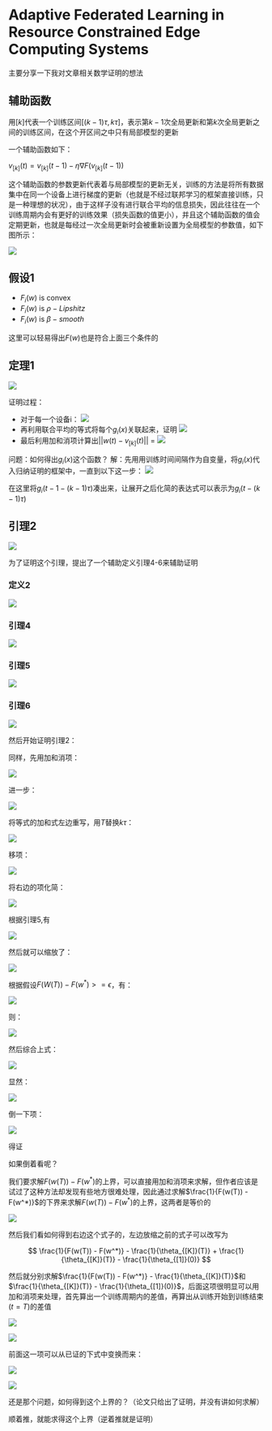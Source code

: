 # Adaptive Federated Learning in Resource Constrained Edge Computing Systems

主要分享一下我对文章相关数学证明的想法

## 辅助函数

用$[k]$代表一个训练区间$[(k-1)\tau, k\tau]$，表示第$k-1$次全局更新和第$k$次全局更新之间的训练区间，在这个开区间之中只有局部模型的更新

一个辅助函数如下：

$v_{[k]}(t) = v_{[k]}(t-1) - \eta \nabla F(v_{[k]}(t-1))$

这个辅助函数的参数更新代表着与局部模型的更新无关，训练的方法是将所有数据集中在同一个设备上进行梯度的更新（也就是不经过联邦学习的框架直接训练，只是一种理想的状况），由于这样子没有进行联合平均的信息损失，因此往往在一个训练周期内会有更好的训练效果（损失函数的值更小），并且这个辅助函数的值会定期更新，也就是每经过一次全局更新时会被重新设置为全局模型的参数值，如下图所示：

![](./images/1.png)

## 假设1

* $F_i(w)$ is convex
* $F_i(w)$ is $\rho-Lipshitz$
* $F_i(w)$ is $\beta-smooth$

这里可以轻易得出$F(w)$也是符合上面三个条件的

## 定理1

![](./images/2.png)

证明过程：
* 对于每一个设备i：
  ![](./images/3.png)
* 再利用联合平均的等式将每个$g_i(x)$关联起来，证明
  ![](./images/4.png)
* 最后利用加和消项计算出$||w(t) - v_{[k]}(t)||$ = 
  ![](./images/5.png)

问题：如何得出$g_i(x)$这个函数？
解：先用用训练时间间隔作为自变量，将$g_i(x)$代入归纳证明的框架中，一直到以下这一步：
![](./images/22.png)

在这里将$g_i(t-1-(k-1)\tau)$凑出来，让展开之后化简的表达式可以表示为$g_i(t-(k-1)\tau)$

## 引理2

  ![](./images/6.png)

为了证明这个引理，提出了一个辅助定义引理4-6来辅助证明

### 定义2

![](./images/27.png)

### 引理4

![](./images/7.png)

### 引理5

![](./images/8.png)

### 引理6

![](./images/9.png)

然后开始证明引理2：

同样，先用加和消项：

![](./images/10.png)

进一步：

![](./images/11.png)

将等式的加和式左边重写，用$T$替换$k\tau$：

![](./images/12.png)

移项：

![](./images/13.png)

将右边的项化简：

![](./images/14.png)

根据引理5,有

![](./images/15.png)

然后就可以缩放了：

![](./images/16.png)

根据假设$F(W(T)) - F(w^*) >= \epsilon$，有：

![](./images/17.png)

则：

![](./images/18.png)

然后综合上式：

![](./images/19.png)

显然：

![](./images/20.png)

倒一下项：

![](./images/21.png)

得证

如果倒着看呢？

我们要求解$F(w(T)) - F(w^*)$的上界，可以直接用加和消项来求解，但作者应该是试过了这种方法却发现有些地方很难处理，因此通过求解$\frac{1}{F(w(T)) - F(w^*)}$的下界来求解$F(w(T)) - F(w^*)$的上界，这两者是等价的

![](./images/20.png)

然后我们看如何得到右边这个式子的，左边放缩之前的式子可以改写为

$$
\frac{1}{F(w(T)) - F(w^*)} - \frac{1}{\theta_{[K]}(T)} + \frac{1}{\theta_{[K]}(T)} - \frac{1}{\theta_{[1]}(0)} 
$$

然后就分别求解$\frac{1}{F(w(T)) - F(w^*)} - \frac{1}{\theta_{[K]}(T)}$和$\frac{1}{\theta_{[K]}(T)} - \frac{1}{\theta_{[1]}(0)}$，后面这项很明显可以用加和消项来处理，首先算出一个训练周期内的差值，再算出从训练开始到训练结束($t = T$)的差值

![](./images/23.png)

![](images/24.png)

前面这一项可以从已证的下式中变换而来：

![](./images/25.png)

![](./images/26.png)

还是那个问题，如何得到这个上界的？（论文只给出了证明，并没有讲如何求解）

顺着推，就能求得这个上界（逆着推就是证明）

